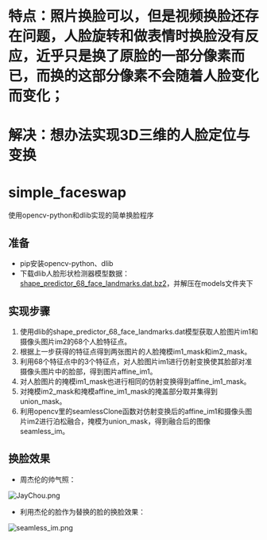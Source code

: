 # 特点：照片换脸可以，但是视频换脸还存在问题，人脸旋转和做表情时换脸没有反应，近乎只是换了原脸的一部分像素而已，而换的这部分像素不会随着人脸变化而变化；

# 解决：想办法实现3D三维的人脸定位与变换

# simple_faceswap
使用opencv-python和dlib实现的简单换脸程序

## 准备 ##
* pip安装opencv-python、dlib
* 下载dlib人脸形状检测器模型数据：[shape_predictor_68_face_landmarks.dat.bz2](http://dlib.net/files/shape_predictor_68_face_landmarks.dat.bz2)，并解压在models文件夹下

## 实现步骤 ##
1. 使用dlib的shape_predictor_68_face_landmarks.dat模型获取人脸图片im1和摄像头图片im2的68个人脸特征点。
2. 根据上一步获得的特征点得到两张图片的人脸掩模im1_mask和im2_mask。
3. 利用68个特征点中的3个特征点，对人脸图片im1进行仿射变换使其脸部对准摄像头图片中的脸部，得到图片affine_im1。
4. 对人脸图片的掩模im1_mask也进行相同的仿射变换得到affine_im1_mask。
5. 对掩模im2_mask和掩模affine_im1_mask的掩盖部分取并集得到union_mask。
6. 利用opencv里的seamlessClone函数对仿射变换后的affine_im1和摄像头图片im2进行泊松融合，掩模为union_mask，得到融合后的图像seamless_im。

## 换脸效果 ##
* 周杰伦的帅气照：

![JayChou.png](./faces/JayChou.png)

* 利用杰伦的脸作为替换的脸的换脸效果：

![seamless_im.png](./faces/seamless_im.png)

